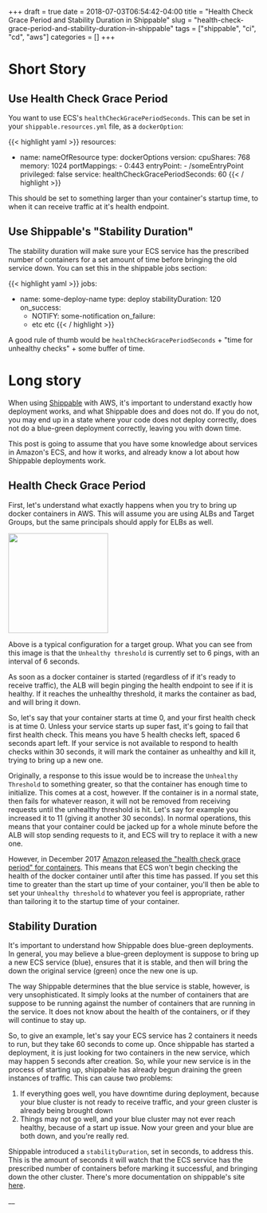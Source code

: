 +++ 
draft = true
date = 2018-07-03T06:54:42-04:00
title = "Health Check Grace Period and Stability Duration in Shippable"
slug = "health-check-grace-period-and-stability-duration-in-shippable" 
tags = ["shippable", "ci", "cd", "aws"]
categories = []
+++

# Short Story

## Use Health Check Grace Period

You want to use ECS's `healthCheckGracePeriodSeconds`. This can be set in your `shippable.resources.yml` file, as a `dockerOption`:

{{< highlight yaml >}}
resources:
  - name: nameOfResource
    type: dockerOptions
    version:
      cpuShares: 768
      memory: 1024
      portMappings:
        - 0:443
      entryPoint:
        - /someEntryPoint
      privileged: false
      service:
        healthCheckGracePeriodSeconds: 60
{{< / highlight >}}

This should be set to something larger than your container's startup time, to when it can receive traffic at it's health endpoint.

## Use Shippable's "Stability Duration"

The stability duration will make sure your ECS service has the prescribed number of containers for a set amount of time before bringing the old service down. You can set this in the shippable jobs section:

{{< highlight yaml >}}
jobs:
  - name: some-deploy-name
    type: deploy
    stabilityDuration: 120
    on_success:
      - NOTIFY: some-notification
    on_failure:
      - etc etc
{{< / highlight >}}

A good rule of thumb would be `healthCheckGracePeriodSeconds` + "time for unhealthy checks" + some buffer of time.

# Long story

When using [Shippable](https://shippable.com) with AWS, it's important to understand exactly how deployment works, and what Shippable does and does not do. If you do not, you may end up in a state where your code does not deploy correctly, does not do a blue-green deployment correctly, leaving you with down time.

This post is going to assume that you have some knowledge about services in Amazon's ECS, and how it works, and already know a lot about how Shippable deployments work.

## Health Check Grace Period

First, let's understand what exactly happens when you try to bring up docker containers in AWS. This will assume you are using ALBs and Target Groups, but the same principals should apply for ELBs as well.

<img src="/images/bypost/health-check-grace-period-and-stability-duration-in-shippable/health-check-example.png" height="200">

Above is a typical configuration for a target group. What you can see from this image is that the `Unhealthy threshold` is currently set to 6 pings, with an interval of 6 seconds. 

As soon as a docker container is started (regardless of if it's ready to receive traffic), the ALB will begin pinging the health endpoint to see if it is healthy. If it reaches the unhealthy threshold, it marks the container as bad, and will bring it down. 

So, let's say that your container starts at time 0, and your first health check is at time 0. Unless your service starts up super fast, it's going to fail that first health check. This means you have 5 health checks left, spaced 6 seconds apart left. If your service is not available to respond to health checks within 30 seconds, it will mark the container as unhealthy and kill it, trying to bring up a new one.

Originally, a response to this issue would be to increase the `Unhealthy Threshold` to something greater, so that the container has enough time to initialize. This comes at a cost, however. If the container is in a normal state, then fails for whatever reason, it will not be removed from receiving requests until the unhealthy threshold is hit. Let's say for example you increased it to 11 (giving it another 30 seconds). In normal operations, this means that your container could be jacked up for a whole minute before the ALB will stop sending requests to it, and ECS will try to replace it with a new one.

However, in December 2017 [Amazon released the "health check grace period" for containers](https://aws.amazon.com/about-aws/whats-new/2017/12/amazon-ecs-adds-elb-health-check-grace-period/). This means that ECS won't begin checking the health of the docker container until after this time has passed. If you set this time to greater than the start up time of your container, you'll then be able to set your `Unhealthy threshold` to whatever you feel is appropriate, rather than tailoring it to the startup time of your container.

## Stability Duration

It's important to understand how Shippable does blue-green deployments. In general, you may believe a blue-green deployment is suppose to bring up a new ECS service (blue), ensures that it is stable, and then will bring the down the original service (green) once the new one is up.

The way Shippable determines that the blue service is stable, however, is very unsophisticated. It simply looks at the number of containers that are suppose to be running against the number of containers that are running in the service. It does not know about the health of the containers, or if they will continue to stay up.

So, to give an example, let's say your ECS service has 2 containers it needs to run, but they take 60 seconds to come up. Once shippable has started a deployment, it is just looking for two containers in the new service, which may happen 5 seconds after creation. So, while your new service is in the process of starting up, shippable has already begun draining the green instances of traffic. This can cause two problems:

1. If everything goes well, you have downtime during deployment, because your blue cluster is not ready to receive traffic, and your green cluster is already being brought down
2. Things may not go well, and your blue cluster may not ever reach healthy, because of a start up issue. Now your green and your blue are both down, and you're really red.

Shippable introduced a `stabilityDuration`, set in seconds, to address this. This is the amount of seconds it will watch that the ECS service has the prescribed number of containers before marking it successful, and bringing down the other cluster. There's more documentation on shippable's site [here](http://docs.shippable.com/deploy/deployment-method-blue-green/#validating-the-health-of-an-blue-green-deployment). 

__


